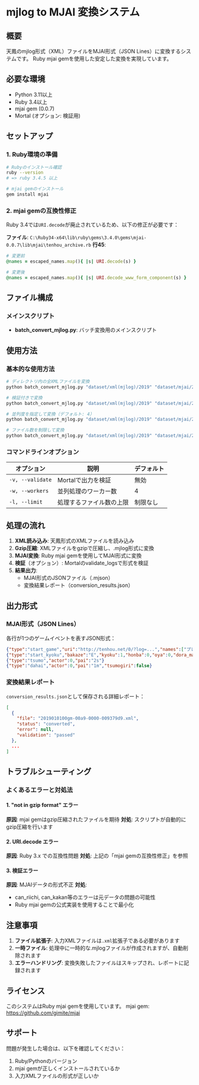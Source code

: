 # mjlog to MJAI 変換システム

## 概要
天鳳のmjlog形式（XML）ファイルをMJAI形式（JSON Lines）に変換するシステムです。
Ruby mjai gemを使用した安定した変換を実現しています。

## 必要な環境
- Python 3.11以上
- Ruby 3.4以上
- mjai gem (0.0.7)
- Mortal (オプション: 検証用)

## セットアップ

### 1. Ruby環境の準備
```bash
# Rubyのインストール確認
ruby --version
# => ruby 3.4.5 以上

# mjai gemのインストール
gem install mjai
```

### 2. mjai gemの互換性修正
Ruby 3.4では`URI.decode`が廃止されているため、以下の修正が必要です：

**ファイル**: `C:\Ruby34-x64\lib\ruby\gems\3.4.0\gems\mjai-0.0.7\lib\mjai\tenhou_archive.rb`
**行45**: 
```ruby
# 変更前
@names = escaped_names.map(){ |s| URI.decode(s) }

# 変更後
@names = escaped_names.map(){ |s| URI.decode_www_form_component(s) }
```

## ファイル構成

### メインスクリプト
- **batch_convert_mjlog.py**: バッチ変換用のメインスクリプト

## 使用方法

### 基本的な使用方法
```bash
# ディレクトリ内の全XMLファイルを変換
python batch_convert_mjlog.py "dataset/xml(mjlog)/2019" "dataset/mjai/2019"

# 検証付きで変換
python batch_convert_mjlog.py "dataset/xml(mjlog)/2019" "dataset/mjai/2019" -v

# 並列度を指定して変換（デフォルト: 4）
python batch_convert_mjlog.py "dataset/xml(mjlog)/2019" "dataset/mjai/2019" -w 8

# ファイル数を制限して変換
python batch_convert_mjlog.py "dataset/xml(mjlog)/2019" "dataset/mjai/2019" -l 100
```

### コマンドラインオプション
| オプション | 説明 | デフォルト |
|-----------|------|-----------|
| `-v, --validate` | Mortalで出力を検証 | 無効 |
| `-w, --workers` | 並列処理のワーカー数 | 4 |
| `-l, --limit` | 処理するファイル数の上限 | 制限なし |

## 処理の流れ

1. **XML読み込み**: 天鳳形式のXMLファイルを読み込み
2. **Gzip圧縮**: XMLファイルをgzipで圧縮し、.mjlog形式に変換
3. **MJAI変換**: Ruby mjai gemを使用してMJAI形式に変換
4. **検証**（オプション）: Mortalのvalidate_logsで形式を検証
5. **結果出力**: 
   - MJAI形式のJSONファイル（.mjson）
   - 変換結果レポート（conversion_results.json）

## 出力形式

### MJAI形式（JSON Lines）
各行が1つのゲームイベントを表すJSON形式：
```json
{"type":"start_game","uri":"http://tenhou.net/0/?log=...","names":["プレイヤー1","プレイヤー2","プレイヤー3","プレイヤー4"]}
{"type":"start_kyoku","bakaze":"E","kyoku":1,"honba":0,"oya":0,"dora_marker":"N","tehais":[[...],[...],[...],[...]]}
{"type":"tsumo","actor":0,"pai":"2s"}
{"type":"dahai","actor":0,"pai":"1m","tsumogiri":false}
```

### 変換結果レポート
`conversion_results.json`として保存される詳細レポート：
```json
[
  {
    "file": "2019010100gm-00a9-0000-009379d9.xml",
    "status": "converted",
    "error": null,
    "validation": "passed"
  },
  ...
]
```

## トラブルシューティング

### よくあるエラーと対処法

#### 1. "not in gzip format" エラー
**原因**: mjai gemはgzip圧縮されたファイルを期待
**対処**: スクリプトが自動的にgzip圧縮を行います

#### 2. URI.decode エラー
**原因**: Ruby 3.x での互換性問題
**対処**: 上記の「mjai gemの互換性修正」を参照

#### 3. 検証エラー
**原因**: MJAIデータの形式不正
**対処**: 
- can_riichi, can_kakan等のエラーは元データの問題の可能性
- Ruby mjai gemの公式実装を使用することで最小化

## 注意事項

1. **ファイル拡張子**: 入力XMLファイルは`.xml`拡張子である必要があります
2. **一時ファイル**: 処理中に一時的な.mjlogファイルが作成されますが、自動削除されます
3. **エラーハンドリング**: 変換失敗したファイルはスキップされ、レポートに記録されます

## ライセンス
このシステムはRuby mjai gemを使用しています。
mjai gem: https://github.com/gimite/mjai

## サポート
問題が発生した場合は、以下を確認してください：
1. Ruby/Pythonのバージョン
2. mjai gemが正しくインストールされているか
3. 入力XMLファイルの形式が正しいか
